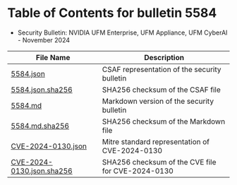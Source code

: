 # Table of Contents for bulletin 5584

 - Security Bulletin: NVIDIA UFM Enterprise, UFM Appliance, UFM CyberAI - November 2024

| File Name | Description |
|-----------|-------------|
| [5584.json](5584.json) | CSAF representation of the security bulletin |
| [5584.json.sha256](5584.json.sha256) | SHA256 checksum of the CSAF file |
| [5584.md](5584.md) | Markdown version of the security bulletin |
| [5584.md.sha256](5584.md.sha256) | SHA256 checksum of the Markdown file |
| [CVE-2024-0130.json](CVE-2024-0130.json) | Mitre standard representation of CVE-2024-0130 |
| [CVE-2024-0130.json.sha256](CVE-2024-0130.json.sha256) | SHA256 checksum of the CVE file for CVE-2024-0130 |
